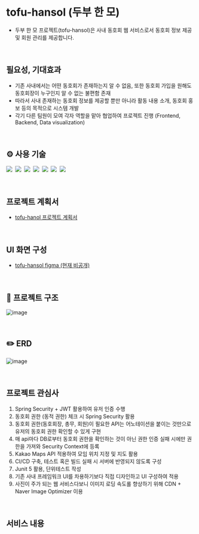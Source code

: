 # tofu-hansol (두부 한 모)
- 두부 한 모 프로젝트(tofu-hansol)은 사내 동호회 웹 서비스로서 동호회 정보 제공 및 회원 관리를 제공합니다.

<br />

## 필요성, 기대효과
 - 기존 사내에서는 어떤 동호회가 존재하는지 알 수 없음, 또한 동호회 가입을 원해도 동호회장이 누구인지 알 수 없는 불편함 존재
 - 따라서 사내 존재하는 동호회 정보를 제공할 뿐만 아니라 활동 내용 소개, 동호회 홍보 등의 목적으로 시스템 개발
 - 각기 다른 팀원이 모여 각자 역할을 맡아 협업하여 프로젝트 진행 (Frontend, Backend, Data visualization)

<br />

## ⚙ 사용 기술
<p>
  <img src="https://img.shields.io/badge/-SpringBoot-blue"/>&nbsp
  <img src="https://img.shields.io/badge/-Naver Cloud Platform-green"/>&nbsp
  <img src="https://img.shields.io/badge/-MySQL-blue"/>&nbsp
  <img src="https://img.shields.io/badge/-Github Actions-lightgrey"/>&nbsp
  <img src="https://img.shields.io/badge/-JPA-9cf"/>&nbsp
  <img src="https://img.shields.io/badge/-Java 17-ff6914"/>&nbsp
  <img src="https://img.shields.io/badge/-Docker-9cf"/>&nbsp
</p> 

<br />

## 프로젝트 계획서
- [tofu-hanol 프로젝트 계획서](https://docs.google.com/document/d/1Td_7HSA2XPvCZVvhALlNHwmeC7O54x9JO3k-hd7zquw/edit)

<br />

## UI 화면 구성
- [tofu-hansol figma (현재 비공개)](https://www.figma.com/file/2WY7OJT0fXGPzjNGyW1bTi/Untitled?type=design&node-id=0-1&mode=design&t=u204uxI9Mw5Thtsg-0)

<br /> 

## 📑 프로젝트 구조
![image](https://github.com/tofu-hansol/.github/assets/70880695/13317cf1-aae7-411e-98ed-ecc8659c2f73)


<br />

## ✏️ ERD
![image](https://github.com/tofu-hansol/.github/assets/70880695/de5a8bc7-3b11-4400-9594-59e17b204209)

<br />

## 프로젝트 관심사
1. Spring Security + JWT 활용하여 유저 인증 수행
2. 동호회 권한 (동적 권한) 체크 시 Spring Security 활용
3. 동호회 권한(동호회장, 총무, 회원)이 필요한 API는 어노테이션을 붙이는 것만으로 유저의 동호회 권한 확인할 수 있게 구현
4. 매 api마다 DB로부터 동호회 권한을 확인하는 것이 아닌 권한 인증 실패 시에만 권한을 가져와 Security Context에 등록
3. Kakao Maps API 적용하여 모임 위치 지정 및 지도 활용
4. CI/CD 구축, 테스트 혹은 빌드 실패 시 서버에 반영되지 않도록 구성
5. Junit 5 활용, 단위테스트 작성
6. 기존 사내 프레임워크 UI를 차용하기보다 직접 디자인하고 UI 구성하여 적용
7. 사진이 주가 되는 웹 서비스다보니 이미지 로딩 속도롤 향상하기 위해 CDN + Naver Image Optimizer 이용

<br />

## 서비스 내용


<br />





